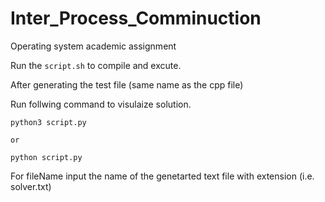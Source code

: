 # Inter_Process_Comminuction
Operating system academic assignment 


Run the `script.sh` to compile and excute.


After generating the test file (same name as the cpp file)

Run follwing command to visulaize solution.

```
python3 script.py

or

python script.py
```

For fileName input the name of the genetarted text file with extension (i.e. solver.txt)
